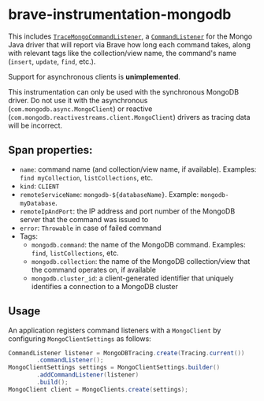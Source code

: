 # brave-instrumentation-mongodb

This includes [`TraceMongoCommandListener`](src/main/java/brave/mongodb/TraceMongoCommandListener.java), a
[`CommandListener`](https://mongodb.github.io/mongo-java-driver/3.12/driver/reference/monitoring/#command-monitoring)
for the Mongo Java driver that will report via Brave how long each command takes, along with relevant tags like the
collection/view name, the command's name (`insert`, `update`, `find`, etc.).

Support for asynchronous clients is **unimplemented**.

This instrumentation can only be used with the synchronous MongoDB driver. Do not use it with the asynchronous
(`com.mongodb.async.MongoClient`) or reactive (`com.mongodb.reactivestreams.client.MongoClient`) drivers as tracing
data will be incorrect.

## Span properties:
- `name`: command name (and collection/view name, if available). Examples: `find myCollection`, `listCollections`, etc.
- `kind`: `CLIENT`
- `remoteServiceName`: `mongodb-${databaseName}`. Example: `mongodb-myDatabase`.
- `remoteIpAndPort`: the IP address and port number of the MongoDB server that the command was issued to
- `error`: `Throwable` in case of failed command
- Tags:
  - `mongodb.command`: the name of the MongoDB command. Examples: `find`, `listCollections`, etc.
  - `mongodb.collection`: the name of the MongoDB collection/view that the command operates on, if available
  - `mongodb.cluster_id`: a client-generated identifier that uniquely identifies a connection to a MongoDB cluster

## Usage

An application registers command listeners with a `MongoClient` by configuring `MongoClientSettings` as follows:

```java
CommandListener listener = MongoDBTracing.create(Tracing.current())
        .commandListener();
MongoClientSettings settings = MongoClientSettings.builder()
        .addCommandListener(listener)
        .build();
MongoClient client = MongoClients.create(settings);
```
